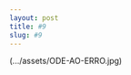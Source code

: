 ```yaml
---
layout: post
title: #9
slug: #9
---
```


<p class="description" style="text-align: justify;">

(.../assets/ODE-AO-ERRO.jpg)
